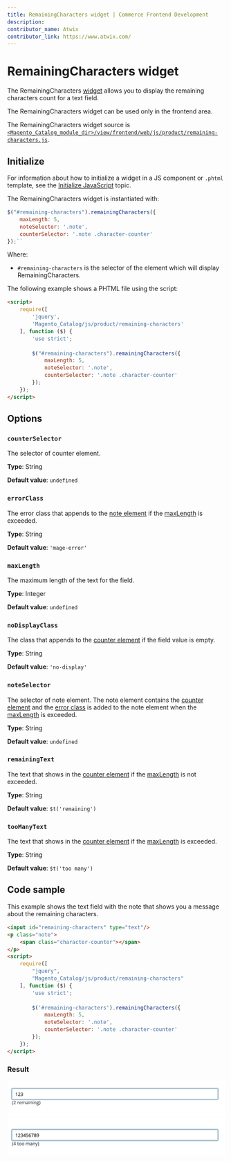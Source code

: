 ```yaml
---
title: RemainingCharacters widget | Commerce Frontend Development
description:
contributor_name: Atwix
contributor_link: https://www.atwix.com/
---
```


# RemainingCharacters widget

The RemainingCharacters [widget](https://glossary.magento.com/widget/) allows you to display the remaining characters count for a text field.

The RemainingCharacters widget can be used only in the frontend area.

The RemainingCharacters widget source is [`<Magento_Catalog_module_dir>/view/frontend/web/js/product/remaining-characters.js`][].

## Initialize

For information about how to initialize a widget in a JS component or `.phtml` template, see the [Initialize JavaScript][] topic.

The RemainingCharacters widget is instantiated with:

```javascript
$("#remaining-characters").remainingCharacters({
    maxLength: 5,
    noteSelector: '.note',
    counterSelector: '.note .character-counter'
});``
```

Where:

-  `#remaining-characters` is the selector of the element which will display RemainingCharacters.

The following example shows a PHTML file using the script:

```html
<script>
    require([
        'jquery',
        'Magento_Catalog/js/product/remaining-characters'
    ], function ($) {
        'use strict';

        $("#remaining-characters").remainingCharacters({
            maxLength: 5,
            noteSelector: '.note',
            counterSelector: '.note .character-counter'
        });
    });
</script>
```

## Options

### `counterSelector`

The selector of counter element.

**Type**: String

**Default value**: `undefined`

### `errorClass`

The error class that appends to the [note element](#noteselector) if the [maxLength](#maxlength) is exceeded.

**Type**: String

**Default value**: `'mage-error'`

### `maxLength`

The maximum length of the text for the field.

**Type**: Integer

**Default value**: `undefined`

### `noDisplayClass`

The class that appends to the [counter element](#counterselector) if the field value is empty.

**Type**: String

**Default value**: `'no-display'`

### `noteSelector`

The selector of note element. The note element contains the [counter element](#counterselector) and the [error class](#errorclass) is added to the note element when the [maxLength](#maxlength) is exceeded.

**Type**: String

**Default value**: `undefined`

### `remainingText`

The text that shows in the [counter element](#counterselector) if the [maxLength](#maxlength) is not exceeded.

**Type**: String

**Default value**: `$t('remaining')`

### `tooManyText`

The text that shows in the [counter element](#counterselector) if the [maxLength](#maxlength) is exceeded.

**Type**: String

**Default value**: `$t('too many')`

## Code sample

This example shows the text field with the note that shows you a message about the remaining characters.

```html
<input id="remaining-characters" type="text"/>
<p class="note">
    <span class="character-counter"></span>
</p>
<script>
    require([
        "jquery",
        "Magento_Catalog/js/product/remaining-characters"
    ], function ($) {
        'use strict';

        $('#remaining-characters').remainingCharacters({
            maxLength: 5,
            noteSelector: '.note',
            counterSelector: '.note .character-counter'
        });
    });
</script>
```

### Result

![RemainingCharacters widget example with not exceeded text length](../../_images/javascript/remaining-characters-widget-with-not-exceeded-text-length.png)
![RemainingCharacters widget example with exceeded text length](../../_images/javascript/remaining-characters-widget-with-exceeded-text-length.png)

<!-- Link Definitions -->
[`<Magento_Catalog_module_dir>/view/frontend/web/js/product/remaining-characters.js`]: https://github.com/magento/magento2/blob/2.4/app/code/Magento/Catalog/view/frontend/web/js/product/remaining-characters.js
[Initialize JavaScript]: ../init.md
